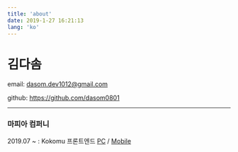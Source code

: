 ```yaml
---
title: 'about'
date: 2019-1-27 16:21:13
lang: 'ko'
---
```


# 김다솜

email: dasom.dev1012@gmail.com

github: https://github.com/dasom0801

----------

### 마피아 컴퍼니
2019.07 ~ : Kokomu 프론트엔드 [PC](https://kokomu.jp) / [Mobile](https://m.kokomu.jp)